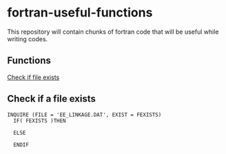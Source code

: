 # fortran-useful-functions
This repository will contain chunks of fortran code that will be useful while writing codes.

## Functions
[Check if file exists](#check)


## Check if a file exists<a name = "check"></a> 
    INQUIRE (FILE = 'EE_LINKAGE.DAT', EXIST = FEXISTS)
      IF( FEXISTS )THEN
    
      ELSE

      ENDIF